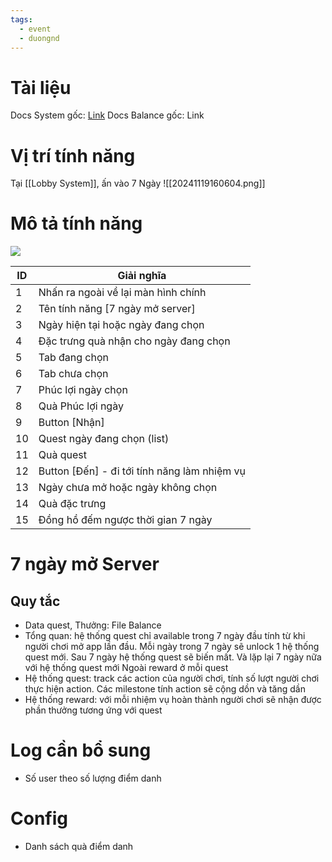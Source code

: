 ```yaml
---
tags:
  - event
  - duongnd
---
```

# Tài liệu
Docs System gốc: [Link](https://docs.google.com/document/d/1mrTc6qHIMISd3wN_wcpB0UwF7JBZEoenx2Jp3-7OxO0/edit?tab=t.0#heading=h.76545dsn0x58)
Docs Balance gốc: Link

# Vị trí tính năng
Tại [[Lobby System]], ấn vào 7 Ngày
![[20241119160604.png]]
# Mô tả tính năng
![](https://lh7-rt.googleusercontent.com/docsz/AD_4nXfJlOACxC2qn7xZSq0u6mg9Z51Xnrs8BvoLbh2MhZefixxC1126b64HZEn-WZzOj9nsMI9MVXuNqS-jteVhm_vOdzX6FBOkDNdzIH08X0QTs6GBmGvsmoAipEUVqUHlV4oBCzNVzQ?key=pDt4uHqJE9Sz5EOKsztYyTBi)

| ID  | Giải nghĩa                                   |
| --- | -------------------------------------------- |
| 1   | Nhấn ra ngoài về lại màn hình chính          |
| 2   | Tên tính năng [7 ngày mở server]             |
| 3   | Ngày hiện tại hoặc ngày đang chọn            |
| 4   | Đặc trưng quà nhận cho ngày đang chọn        |
| 5   | Tab đang chọn                                |
| 6   | Tab chưa chọn                                |
| 7   | Phúc lợi ngày chọn                           |
| 8   | Quà Phúc lợi ngày                            |
| 9   | Button [Nhận]                                |
| 10  | Quest ngày đang chọn (list)                  |
| 11  | Quà quest                                    |
| 12  | Button [Đến] - đi tới tính năng làm nhiệm vụ |
| 13  | Ngày chưa mở hoặc ngày không chọn            |
| 14  | Quà đặc trưng                                |
| 15  | Đồng hồ đếm ngược thời gian 7 ngày           |

# 7 ngày mở Server
## Quy tắc
- Data quest, Thưởng: File Balance
- Tổng quan: hệ thống quest chỉ available trong 7 ngày đầu tính từ khi người chơi mở app lần đầu. Mỗi ngày trong 7 ngày sẽ unlock 1 hệ thống quest mới. Sau 7 ngày hệ thống quest sẽ biến mất. Và lặp lại 7 ngày nữa với hệ thống quest mới Ngoài reward ở mỗi quest
- Hệ thống quest: track các action của người chơi, tính số lượt người chơi thực hiện action. Các milestone tính action sẽ cộng dồn và tăng dần 
- Hệ thống reward: với mỗi nhiệm vụ hoàn thành người chơi sẽ nhận được phần thưởng tương ứng với quest

# Log cần bổ sung
- Số user theo số lượng điểm danh

# Config
- Danh sách quà điểm danh
